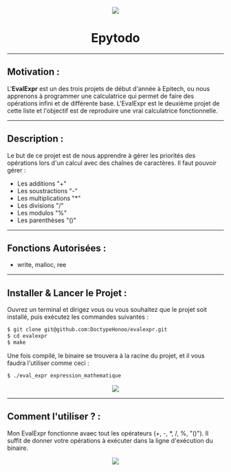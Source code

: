 <p align="center">
  <img src="https://user-images.githubusercontent.com/91092610/174886469-da089e92-588e-46c5-b7cc-76bd9b7e769a.png"/>
</p>
<h1 align="center">
   Epytodo
</h1>

---

## Motivation : 

L'**EvalExpr** est un des trois projets de début d'année à Epitech, ou nous apprenons à programmer une calculatrice qui permet de faire des opérations infini et de différente base. L'EvalExpr est le deuxième projet de cette liste et l'objectif est de reproduire une vrai calculatrice fonctionnelle.

---

## Description :

Le but de ce projet est de nous apprendre à gérer les priorités des opérations lors d'un calcul avec des chaînes de caractères. Il faut pouvoir gérer : 
- Les additions "+"
- Les soustractions "-"
- Les multiplications "*"
- Les divisions "/"
- Les modulos "%"
- Les parenthèses "()"

---

## Fonctions Autorisées : 

- write, malloc, ree

---

## Installer & Lancer le Projet :

Ouvrez un terminal et dirigez vous ou vous souhaitez que le projet soit installé, puis exécutez les commandes suivantes : 
```bash
$ git clone git@github.com:DoctypeHonoo/evalexpr.git
$ cd evalexpr
$ make
```
Une fois compilé, le binaire se trouvera à la racine du projet, et il vous faudra l'utiliser comme ceci :
```bash
$ ./eval_expr expression_mathematique
```
<p align="center">
  <img src="https://user-images.githubusercontent.com/91092610/174883202-2c42347a-15dd-4f28-a24a-f04ae578b7ac.png"/>
</p>

---

## Comment l'utiliser ? : 

Mon EvalExpr fonctionne avaec tout les opérateurs (+, -, \*, /, %, "()"). Il suffit de donner votre opérations à exécuter dans la ligne d'exécution du binaire.
<p align="center">
  <img src="https://user-images.githubusercontent.com/91092610/174884072-cdcd6308-4569-4056-9650-0175ebafa668.png"/>
</p>
